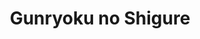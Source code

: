 --- 
title: "Gunryoku no Shigure"
publishdate: "2019-9-22T16:48:46+02:00"
src: "https://365manga.net/manga/gunryoku-no-shigure"
image: "https://data.365manga.net/images/thumbnails/1756-gunryoku-no-shigure.jpg"
description: "A historical story set during the early Edo period focusing on young samurai Rintarou Nakatani and his friends."
---